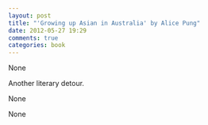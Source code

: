```yaml
---
layout: post
title: "'Growing up Asian in Australia' by Alice Pung"
date: 2012-05-27 19:29
comments: true
categories: book
---
```


None


Another literary detour.


None


None

